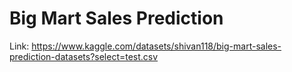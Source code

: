 # Big Mart Sales Prediction

Link: https://www.kaggle.com/datasets/shivan118/big-mart-sales-prediction-datasets?select=test.csv